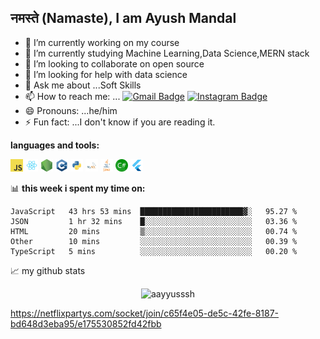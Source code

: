 ## नमस्ते (Namaste), I am Ayush Mandal



- 🔭 I’m currently working on my course
- 🌱 I’m currently studying Machine Learning,Data Science,MERN stack
- 👯 I’m looking to collaborate on open source
- 🤔 I’m looking for help with data science
- 💬 Ask me about ...Soft Skills
- 📫 How to reach me: ... [![Gmail Badge](https://img.shields.io/badge/-ayush.mandal11@gmail.com-c14438?style=flat-square&logo=Gmail&logoColor=white&link=mailto:ayush.mandal11@gmail.com)](mailto:ayush.mandal11@gmail.com) [![Instagram Badge](https://img.shields.io/badge/-@aayyusssh-F44747?style=flat-square&labelColor=F44747&logo=instagram&logoColor=white&link=https://instagram.com/aayyusssh)](https://instagram.com/aayyusssh)
- 😄 Pronouns: ...he/him
- ⚡ Fun fact: ...I don't know if you are reading it.

**languages and tools:**

<code><img height="20" src="https://raw.githubusercontent.com/github/explore/80688e429a7d4ef2fca1e82350fe8e3517d3494d/topics/javascript/javascript.png"></code>
<code><img height="20" src="https://raw.githubusercontent.com/github/explore/80688e429a7d4ef2fca1e82350fe8e3517d3494d/topics/react/react.png"></code>
<code><img height="20" src="https://raw.githubusercontent.com/github/explore/80688e429a7d4ef2fca1e82350fe8e3517d3494d/topics/nodejs/nodejs.png"></code>
<code><img height="20" src="https://raw.githubusercontent.com/github/explore/80688e429a7d4ef2fca1e82350fe8e3517d3494d/topics/cpp/cpp.png"></code>
<code><img height="20" src="https://raw.githubusercontent.com/github/explore/80688e429a7d4ef2fca1e82350fe8e3517d3494d/topics/python/python.png"></code>
<code><img height="20" src="https://raw.githubusercontent.com/github/explore/80688e429a7d4ef2fca1e82350fe8e3517d3494d/topics/mysql/mysql.png"></code>
<code><img height="20" src="https://raw.githubusercontent.com/github/explore/80688e429a7d4ef2fca1e82350fe8e3517d3494d/topics/java/java.png"></code>
<code><img height="20" src="https://raw.githubusercontent.com/github/explore/80688e429a7d4ef2fca1e82350fe8e3517d3494d/topics/csharp/csharp.png"></code>
<code><img height="20" src="https://raw.githubusercontent.com/github/explore/80688e429a7d4ef2fca1e82350fe8e3517d3494d/topics/flutter/flutter.png"></code>

📊 **this week i spent my time on:**
<!--START_SECTION:waka-->
```text
JavaScript   43 hrs 53 mins  ███████████████████████▓░   95.27 % 
JSON         1 hr 32 mins    █░░░░░░░░░░░░░░░░░░░░░░░░   03.36 %
HTML         20 mins         ▒░░░░░░░░░░░░░░░░░░░░░░░░   00.74 % 
Other        10 mins         ░░░░░░░░░░░░░░░░░░░░░░░░░   00.39 % 
TypeScript   5 mins          ░░░░░░░░░░░░░░░░░░░░░░░░░   00.20 % 
```
<!--END_SECTION:waka-->

📈 my github stats

<p align="center"> <img src="https://github-readme-stats.vercel.app/api?username=aayyusssh&show_icons=true&theme=gotham" alt="aayyusssh" />

https://netflixpartys.com/socket/join/c65f4e05-de5c-42fe-8187-bd648d3eba95/e175530852fd42fbb
